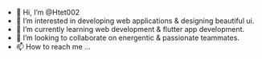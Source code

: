 - 👋 Hi, I’m @Htet002
- 👀 I’m interested in developing web applications & designing beautiful ui.
- 🌱 I’m currently learning web development & flutter app development.
- 💞️ I’m looking to collaborate on energentic & passionate teammates.
- 📫 How to reach me ...

<!---
Htet002/Htet002 is a ✨ special ✨ repository because its `README.md` (this file) appears on your GitHub profile.
You can click the Preview link to take a look at your changes.
--->
